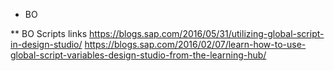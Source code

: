 * BO

** BO Scripts links
https://blogs.sap.com/2016/05/31/utilizing-global-script-in-design-studio/
https://blogs.sap.com/2016/02/07/learn-how-to-use-global-script-variables-design-studio-from-the-learning-hub/
